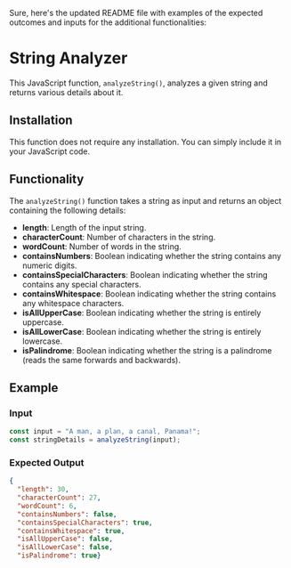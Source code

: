 Sure, here's the updated README file with examples of the expected outcomes and inputs for the additional functionalities:

# String Analyzer

This JavaScript function, `analyzeString()`, analyzes a given string and returns various details about it.

## Installation

This function does not require any installation. You can simply include it in your JavaScript code.

## Functionality

The `analyzeString()` function takes a string as input and returns an object containing the following details:

- **length**: Length of the input string.
- **characterCount**: Number of characters in the string.
- **wordCount**: Number of words in the string.
- **containsNumbers**: Boolean indicating whether the string contains any numeric digits.
- **containsSpecialCharacters**: Boolean indicating whether the string contains any special characters.
- **containsWhitespace**: Boolean indicating whether the string contains any whitespace characters.
- **isAllUpperCase**: Boolean indicating whether the string is entirely uppercase.
- **isAllLowerCase**: Boolean indicating whether the string is entirely lowercase.
- **isPalindrome**: Boolean indicating whether the string is a palindrome (reads the same forwards and backwards).

## Example

### Input

```javascript
const input = "A man, a plan, a canal, Panama!";
const stringDetails = analyzeString(input);
```

### Expected Output

```json
{
  "length": 30,
  "characterCount": 27,
  "wordCount": 6,
  "containsNumbers": false,
  "containsSpecialCharacters": true,
  "containsWhitespace": true,
  "isAllUpperCase": false,
  "isAllLowerCase": false,
  "isPalindrome": true}

```